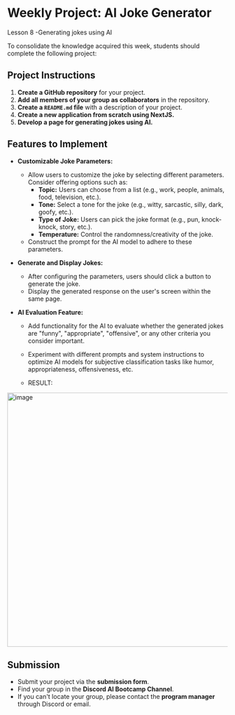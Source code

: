 # Weekly Project: AI Joke Generator
Lesson 8 -Generating jokes using AI


To consolidate the knowledge acquired this week, students should complete the following project:

## Project Instructions

1. **Create a GitHub repository** for your project.
2. **Add all members of your group as collaborators** in the repository.
3. **Create a `README.md` file** with a description of your project.
4. **Create a new application from scratch using NextJS.**
5. **Develop a page for generating jokes using AI.**

## Features to Implement

- **Customizable Joke Parameters:**
  - Allow users to customize the joke by selecting different parameters. Consider offering options such as:
    - **Topic:** Users can choose from a list (e.g., work, people, animals, food, television, etc.).
    - **Tone:** Select a tone for the joke (e.g., witty, sarcastic, silly, dark, goofy, etc.).
    - **Type of Joke:** Users can pick the joke format (e.g., pun, knock-knock, story, etc.).
    - **Temperature:** Control the randomness/creativity of the joke.
  - Construct the prompt for the AI model to adhere to these parameters.

- **Generate and Display Jokes:**
  - After configuring the parameters, users should click a button to generate the joke.
  - Display the generated response on the user's screen within the same page.

- **AI Evaluation Feature:**
  - Add functionality for the AI to evaluate whether the generated jokes are "funny", "appropriate", "offensive", or any other criteria you consider important.
  - Experiment with different prompts and system instructions to optimize AI models for subjective classification tasks like humor, appropriateness, offensiveness, etc.
 
  - RESULT: 
<img width="580" alt="image" src="https://github.com/user-attachments/assets/a4712715-eb68-479a-9516-8b4be01f58de">


## Submission

- Submit your project via the **submission form**.
- Find your group in the **Discord AI Bootcamp Channel**.
- If you can't locate your group, please contact the **program manager** through Discord or email.
